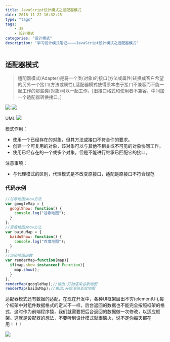 ```yaml
---
title: JavaScript设计模式之适配器模式
date: 2018-11-22 16:32:25
type: "tags"
tags:
	- JS
	- 设计模式
categories: "设计模式"
description: "学习设计模式笔记————JavaScript设计模式之适配器模式"
---
```


## 适配器模式

> 适配器模式(Adapter)是将一个类(对象)的接口(方法或属性)转换成客户希望的另外一个接口(方法或属性),适配器模式使得原本由于接口不兼容而不能一起工作的那些类(对象)可以一起工作。[旧接口格式和使用者不兼容，中间加一个适配器转换接口。]

![](https://ask.qcloudimg.com/draft/5687933/ocek3dt0va.png?imageView2/2/w/1620)
![](https://ask.qcloudimg.com/draft/5687933/ooq4my8atm.png?imageView2/2/w/1620)

UML
![](https://ask.qcloudimg.com/draft/5687933/1zzboxeifl.png?imageView2/2/w/1620)

模式作用： 
- 使用一个已经存在的对象，但其方法或接口不符合你的要求。
- 创建一个可复用的对象，该对象可以与其他不相关或不可见的对象协同工作。
- 使用已经存在的一个或多个对象，但是不能进行继承已匹配它的接口。

注意事项：
- 与代理模式的区别，代理模式是不改变原接口，适配是原接口不符合规范

### 代码示例

```javascript
//谷歌地图show方法
var googleMap = {
  googlShow: function() {
    console.log("谷歌地图");
  }
};
//百度地图show方法
var baiduMap = {
  baiduShow: function() {
    console.log("百度地图");
  }
};
//渲染地图函数
var renderMap=function(map){
  if(map.show instanceof Function){
    map.show();        
  }
};
renderMap(googleMap);//输出:开始渲染谷歌地图
renderMap(baiduMap);//输出:开始渲染百度地图
```

适配器模式还有数据的适配，在现在开发中，各种UI框架层出不穷(elementUI),每个框架中对组件数据格式的定义不一样，后台返回的数据也不能完全按照框架的格式，这时作为前端程序猿，我们就需要把后台返回的数据做一次修改，以适应框架。这就是设配器的想法，不要听到设计模式就很恼火，说不定你每天都在用！！！

![](https://ask.qcloudimg.com/draft/5687933/ikppgi4s14.png?imageView2/2/w/1620)
